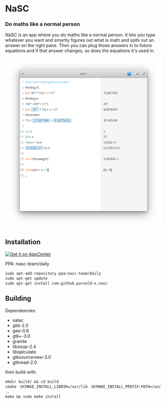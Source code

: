 # NaSC

### Do maths like a normal person


NaSC is an app where you do maths like a normal person. It lets you type whatever you want and smartly figures out what is math and spits out an answer on the right pane. Then you can plug those answers in to future equations and if that answer changes, so does the equations it's used in.

![screenshot](Screenshot.png)



## Installation
[![Get it on AppCenter](https://appcenter.elementary.io/badge.svg)](https://appcenter.elementary.io/com.github.parnold-x.nasc)﻿

PPA: nasc-team/daily


```
sudo apt-add-repository ppa:nasc-team/daily
sudo apt-get update
sudo apt-get install com.github.parnold-x.nasc
```

## Building
Dependencies:
* valac
* glib-2.0
* gee-0.8
* gtk+-3.0
* granite
* libsoup-2.4
* libqalculate
* gtksourceview-3.0 
* gthread-2.0
 
then build with:
 
```
mkdir build/ && cd build
cmake -DCMAKE_INSTALL_LIBDIR=/usr/lib -DCMAKE_INSTALL_PREFIX:PATH=/usr ..
make && sudo make install
```
